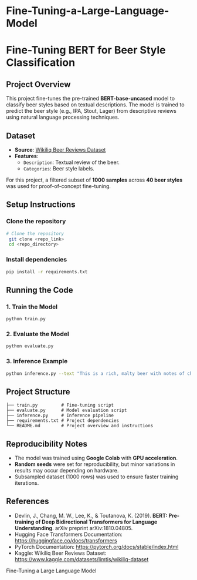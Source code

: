 # Fine-Tuning-a-Large-Language-Model

# Fine-Tuning BERT for Beer Style Classification

## Project Overview

This project fine-tunes the pre-trained **BERT-base-uncased** model to classify beer styles based on textual descriptions. The model is trained to predict the beer style (e.g., IPA, Stout, Lager) from descriptive reviews using natural language processing techniques.

## Dataset

- **Source**: [Wikiliq Beer Reviews Dataset](https://www.kaggle.com/datasets/limtis/wikiliq-dataset)
- **Features**:
  - `Description`: Textual review of the beer.
  - `Categories`: Beer style labels.

For this project, a filtered subset of **1000 samples** across **40 beer styles** was used for proof-of-concept fine-tuning.

## Setup Instructions

### Clone the repository
```bash
# Clone the repository
 git clone <repo_link>
 cd <repo_directory>
```

### Install dependencies
```bash
pip install -r requirements.txt
```

## Running the Code

### 1. Train the Model
```bash
python train.py
```

### 2. Evaluate the Model
```bash
python evaluate.py
```

### 3. Inference Example
```bash
python inference.py --text "This is a rich, malty beer with notes of chocolate and coffee."
```

## Project Structure
```
├── train.py         # Fine-tuning script
├── evaluate.py      # Model evaluation script
├── inference.py     # Inference pipeline
├── requirements.txt # Project dependencies
└── README.md        # Project overview and instructions
```

## Reproducibility Notes

- The model was trained using **Google Colab** with **GPU acceleration**.
- **Random seeds** were set for reproducibility, but minor variations in results may occur depending on hardware.
- Subsampled dataset (1000 rows) was used to ensure faster training iterations.

## References

- Devlin, J., Chang, M. W., Lee, K., & Toutanova, K. (2019). **BERT: Pre-training of Deep Bidirectional Transformers for Language Understanding**. arXiv preprint arXiv:1810.04805.
- Hugging Face Transformers Documentation: https://huggingface.co/docs/transformers
- PyTorch Documentation: https://pytorch.org/docs/stable/index.html
- Kaggle: Wikiliq Beer Reviews Dataset: https://www.kaggle.com/datasets/limtis/wikiliq-dataset

Fine-Tuning a Large Language Model
